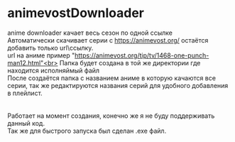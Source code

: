 
# animevostDownloader<br>  
anime downloader качает весь сезон по одной ссылке<br>
Автоматически скачивает серии с https://animevost.org/ остаётся добавить только url\ссылку. <br>
url на аниме пример "https://animevost.org/tip/tv/1468-one-punch-man12.html"<br>
Папка будет создана в той же директории где находится исполняймый файл<br>
После создаётся папка с названием аниме в которую качаются все серии, так же редактируются названия серий для удобного добавления в плейлист. <br>
<br>
<br>
Работает на момент создания, конечно же я не буду поддерживать данный код.<br>
Так же для быстрого запуска был сделан .exe файл.<br>
<br>
